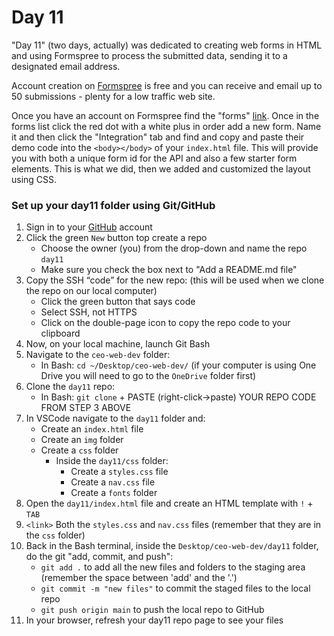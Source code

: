 # Day 11 #

"Day 11" (two days, actually) was dedicated to creating web forms in HTML and using Formspree to process the submitted data, sending it to a designated email address.

Account creation on [Formspree](https://formspree.io) is free and you can receive and email up to 50 submissions - plenty for a low traffic web site.

Once you have an account on Formspree find the "forms" [link](https://formspree.io/forms/mrgdenvq/submissions). Once in the forms list click the red dot with a white plus in order add a new form. Name it and then click the "Integration" tab and find and copy and paste their demo code into the `<body></body>` of your `index.html` file. This will provide you with both a unique form id for the API and also a few starter form elements. This is what we did, then we added and customized the layout using CSS.

### Set up your day11 folder using Git/GitHub ###
1. Sign in to your [GitHub](https://github.com) account
2. Click the green `New` button top create a repo
    - Choose the owner (you) from the drop-down and name the repo `day11`
    - Make sure you check the box next to "Add a README.md file"
3. Copy the SSH “code” for the new repo: (this will be used when we clone the repo on our local computer)
    - Click the green button that says code
    - Select SSH, not HTTPS
    - Click on the double-page icon to copy the repo code to your clipboard
4. Now, on your local machine, launch Git Bash
5. Navigate to the `ceo-web-dev` folder:
    - In Bash: `cd ~/Desktop/ceo-web-dev/` (if your computer is using One Drive you will need to go to the `OneDrive` folder first)
6. Clone the `day11` repo:
    - In Bash: `git clone` + PASTE (right-click->paste) YOUR REPO CODE FROM STEP 3 ABOVE
7. In VSCode navigate to the `day11` folder and:
    - Create an `index.html` file 
    - Create an `img` folder
    - Create a `css` folder
        - Inside the `day11/css` folder: 
            - Create a `styles.css` file
            - Create a `nav.css` file
            - Create a `fonts` folder
8. Open the `day11/index.html` file and create an HTML template with `!` + `TAB`
9. `<link>` Both the `styles.css` and `nav.css` files (remember that they are in the `css` folder)
10. Back in the Bash terminal, inside the `Desktop/ceo-web-dev/day11` folder, do the git "add, commit, and push":
    - `git add .` to add all the new files and folders to the staging area (remember the space between 'add' and the '.')
    - `git commit -m "new files"` to commit the staged files to the local repo
    - `git push origin main` to push the local repo to GitHub
11. In your browser, refresh your day11 repo page to see your files
